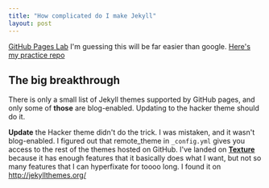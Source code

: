 ```yaml
---
title: "How complicated do I make Jekyll"
layout: post
---
```


[GitHub Pages Lab](https://lab.github.com/githubtraining/github-pages?overlay=register-box-overlay)
I'm guessing this will be far easier than google. [Here's my practice repo](https://github.com/allisonletts/github-pages-with-jekyll)

## The big breakthrough
There is only a small list of Jekyll themes supported by GitHub pages, and only some of **those** are blog-enabled. Updating to the hacker theme should do it.

**Update** the Hacker theme didn't do the trick. I was mistaken, and it wasn't blog-enabled. I figured out that remote_theme in ```_config.yml``` gives you access to the rest of the themes hosted on GitHub. I've landed on [**Texture**](https://github.com/samarsault/texture) because it has enough features that it basically does what I want, but not so many features that I can hyperfixate for toooo long. I found it on http://jekyllthemes.org/

